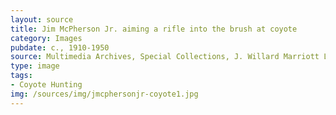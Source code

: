 ```yaml
---
layout: source
title: Jim McPherson Jr. aiming a rifle into the brush at coyote
category: Images
pubdate: c., 1910-1950
source: Multimedia Archives, Special Collections, J. Willard Marriott Library, University of Utah
type: image
tags: 
- Coyote Hunting 
img: /sources/img/jmcphersonjr-coyote1.jpg 
---
```

